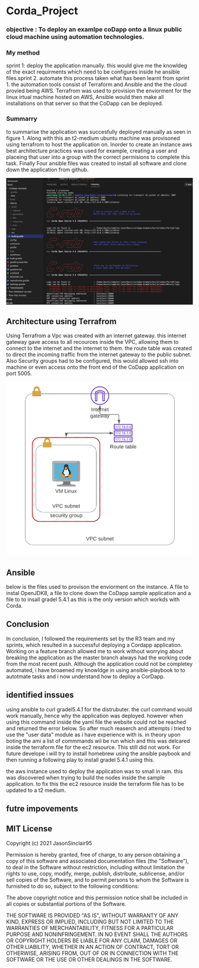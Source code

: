 # Corda_Project

### objective : To deploy an examlpe coDapp onto a linux public cloud machine using automation technologies.

### My method
sprint 1: deploy the application manually. this would give me the knowldeg of the exact requirments which need to be configures inside he ansible files.sprint 2. automate this process taken what has been learnt from sprint 1. the automation tools consist of Terraform and Ansible and the the cloud provied being AWS. Terrafrom was used to provision the enviorment for the linux irtual machine hosted on AWS, Ansible would then make all installations on that server so that the CoDapp can be deployed.

### Summarry
to summarise the application was succesfully deployed manually as seen in figure 1. Along with this an t2-medium ubuntu machine was provisoned using terrafrom to host the application on. Inorder to create an instance aws best architecture practices was used for example, creating a user and placeing that user into a group with the correct permisions to complete this task. Finally Four ansible files was created to install all software and clone down the application from github.

![](Documents/deployment.png) 

## Architecture using Terrafrom

Using Terrafrom a Vpc was created with an internet gateway. this internet gateway gave access to all recources inside the VPC, allowing them to connect to the internet and the internet to them. the route table was created to direct the incoming traffic from the internet gateway to the public subnet. Also Security groups had to be configured, this would allowed ssh into machine or even access onto the front end of the CoDapp application on port 5005. 

![](Documents/architecture.png)


## Ansible
below is the files used to provison the enviorment on the instance. A file to instal OpenJDK8, a file to clone down the CoDapp sample application and a file to to insall gradel 5.4.1 as this is the only version which workds with Corda.

## Conclusion

In conclusion, I followed the requirements set by the R3 team and my sprints, which resulted in a successful deploying a Cordapp application. Working on a feature branch allowed me to work without worrying about breaking the application as the master branch always had the working code from the most recent push. Although the application could not be completey automated, i have broaened my knowldge in using ansible-playbook to to autotmate tasks and i now understand how to deploy a CorDapp.

 ## identified inssues

 using ansible to curl gradel5.4.1 for the distrubuter. the curl command would work manually, hence why the application was deployed. however when using this command inside the yaml file the website could not be reached and returned the error below. So after much reaserch and attempts i tried to use the "user data" module as i have experience with is. in theory upon boting the ami a list of commmands wil be run which and this was delcared inside the terraform file for the ec2 resource. This still did not work. For future develope i will try to install homebrew using the ansible paybook and then running a following play to install gradel 5.4.1 using this.


 the aws instance used to deploy the application was to small in ram. this was discovered when trying to build the nodes inside the sample application. to fix this the ec2 resource inside the terraform file has to be updated to a t2 medium. 

 ## futre impovements




## MIT License

Copyright (c) 2021 JasonSinclair95

Permission is hereby granted, free of charge, to any person obtaining a copy
of this software and associated documentation files (the "Software"), to deal
in the Software without restriction, including without limitation the rights
to use, copy, modify, merge, publish, distribute, sublicense, and/or sell
copies of the Software, and to permit persons to whom the Software is
furnished to do so, subject to the following conditions:

The above copyright notice and this permission notice shall be included in all
copies or substantial portions of the Software.

THE SOFTWARE IS PROVIDED "AS IS", WITHOUT WARRANTY OF ANY KIND, EXPRESS OR
IMPLIED, INCLUDING BUT NOT LIMITED TO THE WARRANTIES OF MERCHANTABILITY,
FITNESS FOR A PARTICULAR PURPOSE AND NONINFRINGEMENT. IN NO EVENT SHALL THE
AUTHORS OR COPYRIGHT HOLDERS BE LIABLE FOR ANY CLAIM, DAMAGES OR OTHER
LIABILITY, WHETHER IN AN ACTION OF CONTRACT, TORT OR OTHERWISE, ARISING FROM,
OUT OF OR IN CONNECTION WITH THE SOFTWARE OR THE USE OR OTHER DEALINGS IN THE
SOFTWARE.